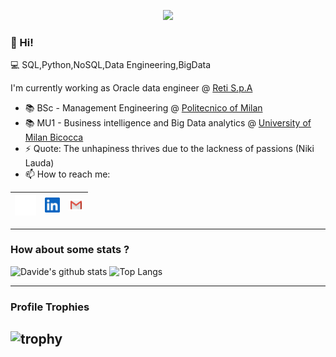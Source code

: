 <p align="center">
  <img src="https://media3.giphy.com/media/X74GowOffr9neONg2K/giphy.gif">
</p>

  
### 👋 Hi!
  
:computer: SQL,Python,NoSQL,Data Engineering,BigData
  
I'm currently working as Oracle data engineer @ <a href="https://www.reti.it/"> Reti S.p.A</a>
- 📚 BSc - Management Engineering @ <a href="https://www.polimi.it/en"> Politecnico of Milan</a>
- 📚 MU1 - Business intelligence and Big Data analytics @ <a href="https://www.unimib.it/"> University of Milan Bicocca</a>
- ⚡ Quote: The unhapiness thrives due to the lackness of passions (Niki Lauda)
- 📫 How to reach me:

| [<img src="https://raw.githubusercontent.com/Delta456/Delta456/master/img/github.png" alt="github logo" width="34">](https://github.com/airaghidavide) | [<img src="https://github.com/airaghidavide/airaghidavide/blob/master/linkedin.jpeg" alt="linkedin logo" width="24">](https://it.linkedin.com/in/airaghidavide) |  [<img src="https://github.com/airaghidavide/airaghidavide/blob/master/gmail.jpeg" alt="gmail logo" width="24">](airaghi.davide@gmail.com)
|---|---|---|

----

### How about some stats ?
![Davide's github stats](https://github-readme-stats.vercel.app/api?username=airaghidavide&show_icons=true)
![Top Langs](https://github-readme-stats.vercel.app/api/top-langs/?username=airaghidavide&layout=compact)

----

### Profile Trophies
![trophy](https://github-profile-trophy.vercel.app/?username=airaghidavide)
----
